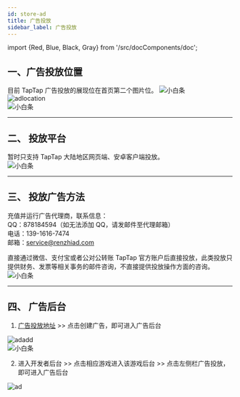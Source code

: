 ```yaml
---
id: store-ad
title: 广告投放
sidebar_label: 广告投放
---
```

import {Red, Blue, Black, Gray} from '/src/docComponents/doc';


## **一、广告投放位置**  

目前 TapTap 广告投放的展现位在首页第二个图片位。
![小白条](https://img.tapimg.com/market/images/c53d78b9b120276b53f82aebb0d01537.png)  
![adlocation](https://img.tapimg.com/market/images/cdd78e60ec41f1e1ffc7b63fb88071eb.png)  
![小白条](https://img.tapimg.com/market/images/c53d78b9b120276b53f82aebb0d01537.png)  

---

## **二、 投放平台**
暂时只支持 TapTap 大陆地区网页端、安卓客户端投放。  
![小白条](https://img.tapimg.com/market/images/c53d78b9b120276b53f82aebb0d01537.png)  

---

## **三、 投放广告方法**  

充值并运行广告代理商，联系信息：  
QQ：<Blue>878184594</Blue>（如无法添加 QQ，请发邮件至代理邮箱）  
电话：<Blue>139-1616-7474</Blue>  
邮箱：[service@renzhiad.com](mailto:service@renzhiad.com)  

直接通过微信、支付宝或者公对公转账 TapTap 官方账户后直接投放，此类投放只提供财务、发票等相关事务的邮件咨询，不直接提供投放操作方面的咨询。  
![小白条](https://img.tapimg.com/market/images/c53d78b9b120276b53f82aebb0d01537.png)  

---

## **四、 广告后台**  

1. [广告投放地址](https://www.taptap.com/ads)  >>  点击<Blue>创建广告</Blue>，即可进入广告后台  

![adadd](https://img.tapimg.com/market/images/2651de142aa4f6d0b1b798bbf0f63533.jpg)  
![小白条](https://img.tapimg.com/market/images/c53d78b9b120276b53f82aebb0d01537.png)

2. 进入开发者后台  >>  点击<Blue>相应游戏</Blue>进入该游戏后台  >>  点击左侧栏<Blue>广告投放</Blue>，即可进入广告后台  

![ad](https://img.tapimg.com/market/images/2e675337630bcdc44489380ba6fb5279.png)  

